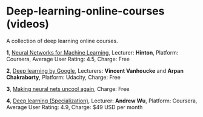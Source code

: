 # Deep-learning-online-courses (videos)
A collection of deep learning online courses.

**1**, [Neural Networks for Machine Learning](https://www.coursera.org/learn/neural-networks), Lecturer: **Hinton**, Platform: Coursera, Average User Rating: 4.5, Charge: Free

**2**, [Deep learning by Google](https://www.udacity.com/course/deep-learning--ud730), Lecturers: **Vincent Vanhoucke** and **Arpan Chakraborty**, Platform: Udacity, Charge: Free

**3**, [Making neural nets uncool again](fast.ai), Charge: Free

**4**, [Deep learning (Specialization)](https://www.coursera.org/learn/neural-networks-deep-learning), Lecturer: **Andrew Wu**, Platform: Coursera, Average User Rating: 4.9, Charge: $49 USD per month
